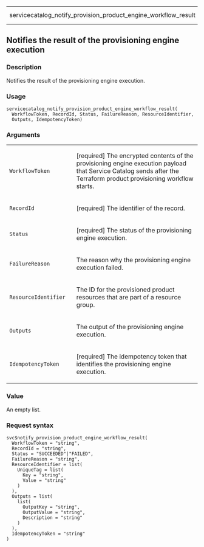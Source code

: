 <table style="width: 100%;">
<tbody>
<tr class="odd">
<td>servicecatalog_notify_provision_product_engine_workflow_result</td>
<td style="text-align: right;">R Documentation</td>
</tr>
</tbody>
</table>

## Notifies the result of the provisioning engine execution

### Description

Notifies the result of the provisioning engine execution.

### Usage

    servicecatalog_notify_provision_product_engine_workflow_result(
      WorkflowToken, RecordId, Status, FailureReason, ResourceIdentifier,
      Outputs, IdempotencyToken)

### Arguments

<table>
<colgroup>
<col style="width: 35%" />
<col style="width: 65%" />
</colgroup>
<tbody>
<tr class="odd">
<td><code
id="servicecatalog_notify_provision_product_engine_workflow_result_:_WorkflowToken">WorkflowToken</code></td>
<td><p>[required] The encrypted contents of the provisioning engine
execution payload that Service Catalog sends after the Terraform product
provisioning workflow starts.</p></td>
</tr>
<tr class="even">
<td><code
id="servicecatalog_notify_provision_product_engine_workflow_result_:_RecordId">RecordId</code></td>
<td><p>[required] The identifier of the record.</p></td>
</tr>
<tr class="odd">
<td><code
id="servicecatalog_notify_provision_product_engine_workflow_result_:_Status">Status</code></td>
<td><p>[required] The status of the provisioning engine
execution.</p></td>
</tr>
<tr class="even">
<td><code
id="servicecatalog_notify_provision_product_engine_workflow_result_:_FailureReason">FailureReason</code></td>
<td><p>The reason why the provisioning engine execution failed.</p></td>
</tr>
<tr class="odd">
<td><code
id="servicecatalog_notify_provision_product_engine_workflow_result_:_ResourceIdentifier">ResourceIdentifier</code></td>
<td><p>The ID for the provisioned product resources that are part of a
resource group.</p></td>
</tr>
<tr class="even">
<td><code
id="servicecatalog_notify_provision_product_engine_workflow_result_:_Outputs">Outputs</code></td>
<td><p>The output of the provisioning engine execution.</p></td>
</tr>
<tr class="odd">
<td><code
id="servicecatalog_notify_provision_product_engine_workflow_result_:_IdempotencyToken">IdempotencyToken</code></td>
<td><p>[required] The idempotency token that identifies the provisioning
engine execution.</p></td>
</tr>
</tbody>
</table>

### Value

An empty list.

### Request syntax

    svc$notify_provision_product_engine_workflow_result(
      WorkflowToken = "string",
      RecordId = "string",
      Status = "SUCCEEDED"|"FAILED",
      FailureReason = "string",
      ResourceIdentifier = list(
        UniqueTag = list(
          Key = "string",
          Value = "string"
        )
      ),
      Outputs = list(
        list(
          OutputKey = "string",
          OutputValue = "string",
          Description = "string"
        )
      ),
      IdempotencyToken = "string"
    )
